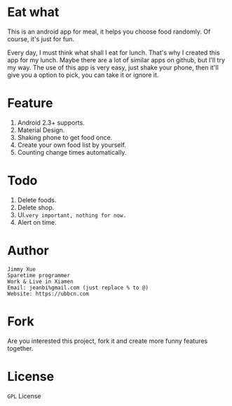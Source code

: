 # Eat what
This is an android app for meal, it helps you choose food randomly. Of course, it's just for fun.

Every day, I must think what shall I eat for lunch. That's why I created this app for my lunch. Maybe there are a lot of similar apps on github, but I'll try my way.
The use of this app is very easy, just shake your phone, then it'll give you a option to pick, you can take it or ignore it.

# Feature
1. Android 2.3+ supports.
2. Material Design.
3. Shaking phone to get food once.
4. Create your own food list by yourself.
5. Counting change times automatically.

# Todo
1. Delete foods.
2. Delete shop.
3. UI.`very important, nothing for now.`
4. Alert on time.

# Author
```
Jimmy Xue
Sparetime programmer
Work & Live in Xiamen
Email: jeanbi%gmail.com (just replace % to @)
Website: https://ubbcn.com
```

# Fork
Are you interested this project, fork it and create more funny features together.

# License
`GPL` License
